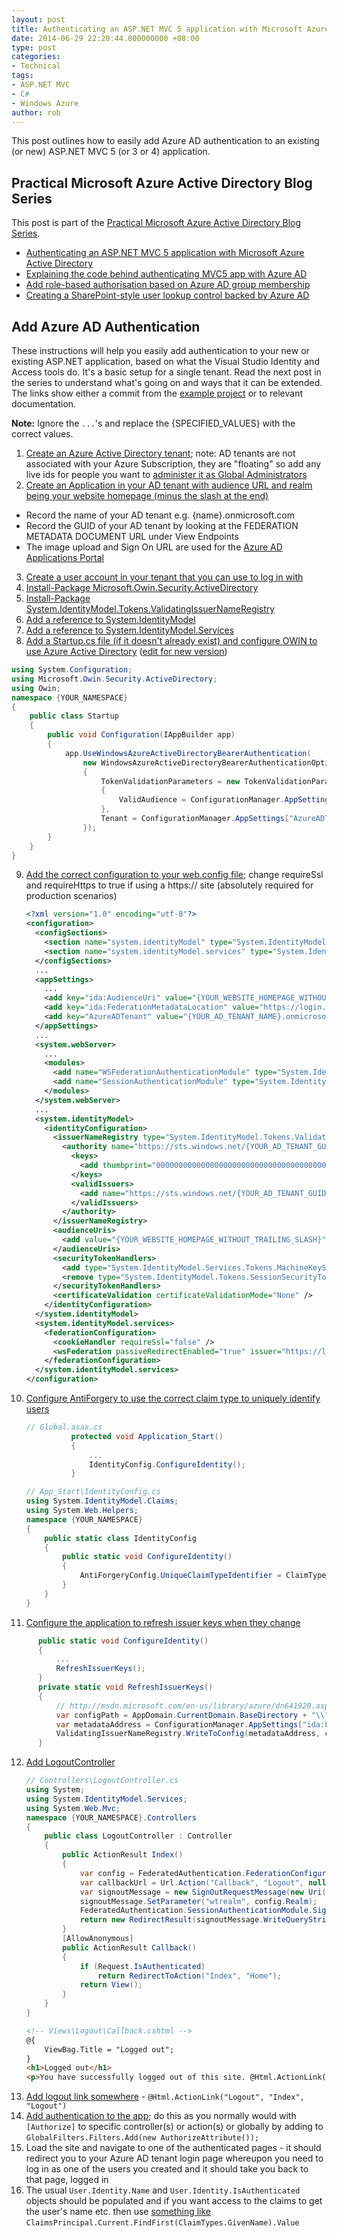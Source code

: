 ```yaml
---
layout: post
title: Authenticating an ASP.NET MVC 5 application with Microsoft Azure Active Directory
date: 2014-06-29 22:20:44.000000000 +08:00
type: post
categories:
- Technical
tags:
- ASP.NET MVC
- C#
- Windows Azure
author: rob
---
```



This post outlines how to easily add Azure AD authentication to an existing (or new) ASP.NET MVC 5 (or 3 or 4) application.


## Practical Microsoft Azure Active Directory Blog Series


This post is part of the [Practical Microsoft Azure Active Directory Blog Series](http://robdmoore.id.au/blog/2014/06/29/practical-microsoft-azure-active-directory-blog-series/ "Practical Microsoft Azure Active Directory Blog Series").


- [Authenticating an ASP.NET MVC 5 application with Microsoft Azure Active Directory](http://robdmoore.id.au/blog/2014/06/29/authenticating-an-asp-net-mvc-5-application-with-microsoft-azure-active-directory/)
- [Explaining the code behind authenticating MVC5 app with Azure AD](http://robdmoore.id.au/blog/2014/10/24/explaining-the-code-behind-authenticating-mvc5-app-with-azure-ad/)
- [Add role-based authorisation based on Azure AD group membership](http://robdmoore.id.au/blog/2014/10/24/add-role-based-authorisation-based-on-azure-ad-group-membership/)
- [Creating a SharePoint-style user lookup control backed by Azure AD](http://robdmoore.id.au/blog/2014/11/04/creating-a-sharepoint-style-user-lookup-control-backed-by-azure-ad/)


## Add Azure AD Authentication


These instructions will help you easily add authentication to your new or existing ASP.NET application, based on what the Visual Studio Identity and Access tools do. It's a basic setup for a single tenant. Read the next post in the series to understand what's going on and ways that it can be extended. The links show either a commit from the [example project](https://github.com/robdmoore/AzureAdMvcExample) or to relevant documentation.



**Note:** Ignore the `...`'s and replace the {SPECIFIED\_VALUES} with the correct values.


1. [Create an Azure Active Directory tenant](http://technet.microsoft.com/library/jj573650); note: AD tenants are not associated with your Azure Subscription, they are "floating" so add any live ids for people you want to [administer it as Global Administrators](http://msdn.microsoft.com/en-us/library/azure/dn468213.aspx)
2. [Create an Application in your AD tenant with audience URL and realm being your website homepage (minus the slash at the end)](http://msdn.microsoft.com/en-US/library/azure/dn132599.aspx)
  - Record the name of your AD tenant e.g. {name}.onmicrosoft.com
  - Record the GUID of your AD tenant by looking at the FEDERATION METADATA DOCUMENT URL under View Endpoints
  - The image upload and Sign On URL are used for the [Azure AD Applications Portal](https://account.activedirectory.windowsazure.com/applications/)
3. [Create a user account in your tenant that you can use to log in with](http://msdn.microsoft.com/en-us/library/azure/hh967632.aspx)
4. [Install-Package Microsoft.Owin.Security.ActiveDirectory](https://github.com/robdmoore/AzureAdMvcExample/commit/9c561ef3f1c360569b29d65da62ceba0ed9739c0)
5. [Install-Package System.IdentityModel.Tokens.ValidatingIssuerNameRegistry](https://github.com/robdmoore/AzureAdMvcExample/commit/edfec2357e3791f8afe766b8d8847716f861b701)
6. [Add a reference to System.IdentityModel](https://github.com/robdmoore/AzureAdMvcExample/commit/3c55318f24455884b6186fe6a3904fdc3418c78a)
7. [Add a reference to System.IdentityModel.Services](https://github.com/robdmoore/AzureAdMvcExample/commit/3c55318f24455884b6186fe6a3904fdc3418c78a)
8. [Add a Startup.cs file (if it doesn't already exist) and configure OWIN to use Azure Active Directory](https://github.com/robdmoore/AzureAdMvcExample/commit/3c55318f24455884b6186fe6a3904fdc3418c78a) ([edit for new version](https://github.com/robdmoore/AzureAdMvcExample/commit/d4432a14c07a2b2f8fc571efe1540827ccba7386))
  ```csharp
  using System.Configuration;
  using Microsoft.Owin.Security.ActiveDirectory;
  using Owin;
  namespace {YOUR_NAMESPACE}
  {
      public class Startup
      {
          public void Configuration(IAppBuilder app)
          {
              app.UseWindowsAzureActiveDirectoryBearerAuthentication(
                  new WindowsAzureActiveDirectoryBearerAuthenticationOptions
                  {
                      TokenValidationParameters = new TokenValidationParameters
                      {
                          ValidAudience = ConfigurationManager.AppSettings["ida:AudienceUri"]
                      },
                      Tenant = ConfigurationManager.AppSettings["AzureADTenant"]
                  });
          }
      }
  }
  ```
9. [Add the correct configuration to your web.config file](https://github.com/robdmoore/AzureAdMvcExample/commit/3c55318f24455884b6186fe6a3904fdc3418c78a); change requireSsl and requireHttps to true if using a https:// site (absolutely required for production scenarios)
    ```xml
    <?xml version="1.0" encoding="utf-8"?>
    <configuration>
      <configSections>
        <section name="system.identityModel" type="System.IdentityModel.Configuration.SystemIdentityModelSection, System.IdentityModel, Version=4.0.0.0, Culture=neutral, PublicKeyToken=B77A5C561934E089" />
        <section name="system.identityModel.services" type="System.IdentityModel.Services.Configuration.SystemIdentityModelServicesSection, System.IdentityModel.Services, Version=4.0.0.0, Culture=neutral, PublicKeyToken=B77A5C561934E089" />
      </configSections>
      ...
      <appSettings>
        ...
        <add key="ida:AudienceUri" value="{YOUR_WEBSITE_HOMEPAGE_WITHOUT_TRAILING_SLASH}" />
        <add key="ida:FederationMetadataLocation" value="https://login.windows.net/{YOUR_AD_TENANT_NAME}.onmicrosoft.com/FederationMetadata/2007-06/FederationMetadata.xml" />
        <add key="AzureADTenant" value="{YOUR_AD_TENANT_NAME}.onmicrosoft.com" />
      </appSettings>
      ...
      <system.webServer>
        ...
        <modules>
          <add name="WSFederationAuthenticationModule" type="System.IdentityModel.Services.WSFederationAuthenticationModule, System.IdentityModel.Services, Version=4.0.0.0, Culture=neutral, PublicKeyToken=b77a5c561934e089" preCondition="managedHandler" />
          <add name="SessionAuthenticationModule" type="System.IdentityModel.Services.SessionAuthenticationModule, System.IdentityModel.Services, Version=4.0.0.0, Culture=neutral, PublicKeyToken=b77a5c561934e089" preCondition="managedHandler" />
        </modules>
      </system.webServer>
      ...
      <system.identityModel>
        <identityConfiguration>
          <issuerNameRegistry type="System.IdentityModel.Tokens.ValidatingIssuerNameRegistry, System.IdentityModel.Tokens.ValidatingIssuerNameRegistry">
            <authority name="https://sts.windows.net/{YOUR_AD_TENANT_GUID}/">
              <keys>
                <add thumbprint="0000000000000000000000000000000000000000" />
              </keys>
              <validIssuers>
                <add name="https://sts.windows.net/{YOUR_AD_TENANT_GUID}/" />
              </validIssuers>
            </authority>
          </issuerNameRegistry>
          <audienceUris>
            <add value="{YOUR_WEBSITE_HOMEPAGE_WITHOUT_TRAILING_SLASH}" />
          </audienceUris>
          <securityTokenHandlers>
            <add type="System.IdentityModel.Services.Tokens.MachineKeySessionSecurityTokenHandler, System.IdentityModel.Services, Version=4.0.0.0, Culture=neutral, PublicKeyToken=b77a5c561934e089" />
            <remove type="System.IdentityModel.Tokens.SessionSecurityTokenHandler, System.IdentityModel, Version=4.0.0.0, Culture=neutral, PublicKeyToken=b77a5c561934e089" />
          </securityTokenHandlers>
          <certificateValidation certificateValidationMode="None" />
        </identityConfiguration>
      </system.identityModel>
      <system.identityModel.services>
        <federationConfiguration>
          <cookieHandler requireSsl="false" />
          <wsFederation passiveRedirectEnabled="true" issuer="https://login.windows.net/{YOUR_AD_TENANT_NAME}.onmicrosoft.com/wsfed" realm="{YOUR_WEBSITE_HOMEPAGE_WITHOUT_TRAILING_SLASH}" requireHttps="false" />
        </federationConfiguration>
      </system.identityModel.services>
    </configuration>
    ```
10. [Configure AntiForgery to use the correct claim type to uniquely identify users](https://github.com/robdmoore/AzureAdMvcExample/commit/992acae2f9c87bd70c5a8ab3c18c712fc6986893)
    ```csharp
    // Global.asax.cs
              protected void Application_Start()
              {
                  ...
                  IdentityConfig.ConfigureIdentity();
              }

    // App_Start\IdentityConfig.cs
    using System.IdentityModel.Claims;
    using System.Web.Helpers;
    namespace {YOUR_NAMESPACE}
    {
        public static class IdentityConfig
        {
            public static void ConfigureIdentity()
            {
                AntiForgeryConfig.UniqueClaimTypeIdentifier = ClaimTypes.Name;
            }
        }
    }
    ```
11. [Configure the application to refresh issuer keys when they change](https://github.com/robdmoore/AzureAdMvcExample/commit/19c2d208a133960201b4e46c2d80561f21effede)
  ```csharp
        public static void ConfigureIdentity()
        {
            ...
            RefreshIssuerKeys();
        }
        private static void RefreshIssuerKeys()
        {
            // http://msdn.microsoft.com/en-us/library/azure/dn641920.aspx
            var configPath = AppDomain.CurrentDomain.BaseDirectory + "\\" + "Web.config";
            var metadataAddress = ConfigurationManager.AppSettings["ida:FederationMetadataLocation"];
            ValidatingIssuerNameRegistry.WriteToConfig(metadataAddress, configPath);
        }
  ```
12. [Add LogoutController](https://github.com/robdmoore/AzureAdMvcExample/commit/636205bfd34ddb772aca801b776393a69974e3fa)
    ```csharp
    // Controllers\LogoutController.cs
    using System;
    using System.IdentityModel.Services;
    using System.Web.Mvc;
    namespace {YOUR_NAMESPACE}.Controllers
    {
        public class LogoutController : Controller
        {
            public ActionResult Index()
            {
                var config = FederatedAuthentication.FederationConfiguration.WsFederationConfiguration;
                var callbackUrl = Url.Action("Callback", "Logout", null, Request.Url.Scheme);
                var signoutMessage = new SignOutRequestMessage(new Uri(config.Issuer), callbackUrl);
                signoutMessage.SetParameter("wtrealm", config.Realm);
                FederatedAuthentication.SessionAuthenticationModule.SignOut();
                return new RedirectResult(signoutMessage.WriteQueryString());
            }
            [AllowAnonymous]
            public ActionResult Callback()
            {
                if (Request.IsAuthenticated)
                    return RedirectToAction("Index", "Home");
                return View();
            }
        }
    }
    ```
    ```html
    <!-- Views\Logout\Callback.cshtml -->
    @{
        ViewBag.Title = "Logged out";
    }
    <h1>Logged out</h1>
    <p>You have successfully logged out of this site. @Html.ActionLink("Log back in", "Index", "Home").</p>
    ```
13. [Add logout link somewhere](https://github.com/robdmoore/AzureAdMvcExample/commit/636205bfd34ddb772aca801b776393a69974e3fa) - `@Html.ActionLink("Logout", "Index", "Logout")`
14. [Add authentication to the app](https://github.com/robdmoore/AzureAdMvcExample/commit/2dfc9414ba022c47a251d2fa4fd101c441cac5a2); do this as you normally would with `[Authorize]` to specific controller(s) or action(s) or globally by adding to `GlobalFilters.Filters.Add(new AuthorizeAttribute());`
15. Load the site and navigate to one of the authenticated pages - it should redirect you to your Azure AD tenant login page whereupon you need to log in as one of the users you created and it should take you back to that page, logged in
16. The usual `User.Identity.Name` and `User.Identity.IsAuthenticated` objects should be populated and if you want access to the claims to get the user's name etc. then use [something like](https://github.com/robdmoore/AzureAdMvcExample/commit/003c0e0a44dc4ce60116d11360abae3b67de34cc) `ClaimsPrincipal.Current.FindFirst(ClaimTypes.GivenName).Value`


